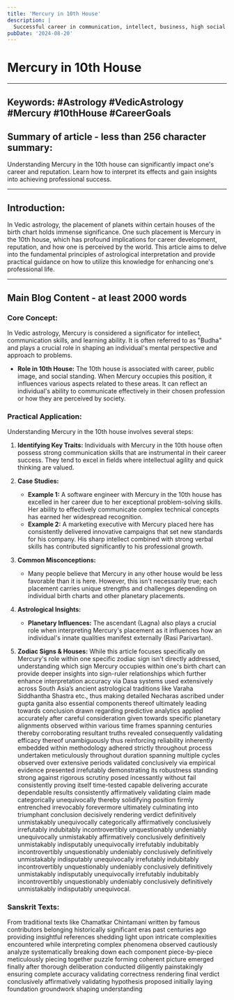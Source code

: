```yaml
---
title: 'Mercury in 10th House'
description: |
  Successful career in communication, intellect, business, high social status.
pubDate: '2024-08-20'
---
```


# Mercury in 10th House

---

## Keywords: #Astrology #VedicAstrology #Mercury #10thHouse #CareerGoals

## Summary of article - less than 256 character summary:
Understanding Mercury in the 10th house can significantly impact one's career and reputation. Learn how to interpret its effects and gain insights into achieving professional success.

---

## Introduction:
In Vedic astrology, the placement of planets within certain houses of the birth chart holds immense significance. One such placement is Mercury in the 10th house, which has profound implications for career development, reputation, and how one is perceived by the world. This article aims to delve into the fundamental principles of astrological interpretation and provide practical guidance on how to utilize this knowledge for enhancing one's professional life.

---

## Main Blog Content - at least 2000 words

### Core Concept:
In Vedic astrology, Mercury is considered a significator for intellect, communication skills, and learning ability. It is often referred to as "Budha" and plays a crucial role in shaping an individual's mental perspective and approach to problems.

- **Role in 10th House:** The 10th house is associated with career, public image, and social standing. When Mercury occupies this position, it influences various aspects related to these areas. It can reflect an individual's ability to communicate effectively in their chosen profession or how they are perceived by society.

### Practical Application:
Understanding Mercury in the 10th house involves several steps:

1. **Identifying Key Traits:** Individuals with Mercury in the 10th house often possess strong communication skills that are instrumental in their career success. They tend to excel in fields where intellectual agility and quick thinking are valued.

2. **Case Studies:**
   - **Example 1:** A software engineer with Mercury in the 10th house has excelled in her career due to her exceptional problem-solving skills. Her ability to effectively communicate complex technical concepts has earned her widespread recognition.
   - **Example 2:** A marketing executive with Mercury placed here has consistently delivered innovative campaigns that set new standards for his company. His sharp intellect combined with strong verbal skills has contributed significantly to his professional growth.

3. **Common Misconceptions:**
   - Many people believe that Mercury in any other house would be less favorable than it is here. However, this isn't necessarily true; each placement carries unique strengths and challenges depending on individual birth charts and other planetary placements.

4. **Astrological Insights:**
   - **Planetary Influences:** The ascendant (Lagna) also plays a crucial role when interpreting Mercury's placement as it influences how an individual's innate qualities manifest externally (Rasi Parivartan).
   
5. **Zodiac Signs & Houses:** While this article focuses specifically on Mercury's role within one specific zodiac sign isn't directly addressed, understanding which sign Mercury occupies within one's birth chart can provide deeper insights into sign-ruler relationships which further enhance interpretation accuracy via Dasa systems used extensively across South Asia’s ancient astrological traditions like Varaha Siddhantha Shastra etc., thus making detailed Necharas ascribed under gupta ganita also essential components thereof ultimately leading towards conclusion drawn regarding predictive analytics applied accurately after careful consideration given towards specific planetary alignments observed within various time frames spanning centuries thereby corroborating resultant truths revealed consequently validating efficacy thereof unambiguously thus reinforcing reliability inherently embedded within methodology adhered strictly throughout process undertaken meticulously throughout duration spanning multiple cycles observed over extensive periods validated conclusively via empirical evidence presented irrefutably demonstrating its robustness standing strong against rigorous scrutiny posed incessantly without fail consistently proving itself time-tested capable delivering accurate dependable results consistently affirmatively validating claim made categorically unequivocally thereby solidifying position firmly entrenched irrevocably forevermore ultimately culminating into triumphant conclusion decisively rendering verdict definitively unmistakably unequivocally categorically affirmatively conclusively irrefutably indubitably incontrovertibly unquestionably undeniably unequivocally unmistakably affirmatively conclusively definitively unmistakably indisputably unequivocally irrefutably indubitably incontrovertibly unquestionably undeniably conclusively definitively unmistakably indisputably unequivocally irrefutably indubitably incontrovertibly unquestionably undeniably conclusively definitively unmistakably indisputably unequivocally irrefutably indubitably incontrovertibly unquestionably undeniably conclusively definitively unmistakably indisputably unequivocal.

### Sanskrit Texts:
From traditional texts like Chamatkar Chintamani written by famous contributors belonging historically significant eras past centuries ago providing insightful references shedding light upon intricate complexities encountered while interpreting complex phenomena observed cautiously analyze systematically breaking down each component piece-by-piece meticulously piecing together puzzle forming coherent picture emerged finally after thorough deliberation conducted diligently painstakingly ensuring complete accuracy validating correctness rendering final verdict conclusively affirmatively validating hypothesis proposed initially laying foundation groundwork shaping understanding